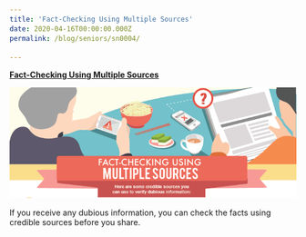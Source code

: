 ```yaml
---
title: 'Fact-Checking Using Multiple Sources'
date: 2020-04-16T00:00:00.000Z
permalink: /blog/seniors/sn0004/

---
```



[**Fact-Checking Using Multiple Sources**](/infographic/Multiple-Sources-English_revised.pdf)

![Fact checking using multiple sources](../../../images/multiple-sources-header.png)

If you receive any dubious information, you can check the facts using credible sources before you share.

